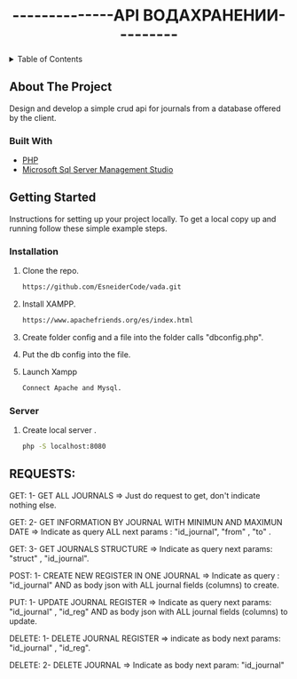 # <center>--------------API ВОДАХРАНЕНИИ---------</center>

<!-- TABLE OF CONTENTS -->
<details>
  <summary>Table of Contents</summary>
  <ol>
    <li>
      <a href="#about-the-project">About The Api</a>
      <ul>
        <li><a href="#built-with">Built With</a></li>
      </ul>
    </li>
    <li>
      <a href="#getting-started">Getting Started</a>
      <ul>
        <li><a href="#installation">Installation</a></li>
      </ul>
    </li>
  </ol>
</details>

<!-- ABOUT THE PROJECT -->
## About The Project

Design and develop a simple crud api for journals from a database offered by the client.

### Built With

* [PHP](https://www.php.net/)
* [Microsoft Sql Server Management Studio](https://www.microsoft.com/ru-ru/sql-server/sql-server-2019)

<!-- GETTING STARTED -->
## Getting Started

Instructions for setting up your project locally.
To get a local copy up and running follow these simple example steps.

### Installation

1. Clone the repo.
   ```bash
   https://github.com/EsneiderCode/vada.git
   ```
2. Install XAMPP.
   ```bash
   https://www.apachefriends.org/es/index.html 
   ```
3. Create folder config and a file into the folder calls "dbconfig.php".

4. Put the db config into the file.
   
5. Launch Xampp
   ```bash
   Connect Apache and Mysql.
   ```

### Server

1. Create local server .
   ```bash
   php -S localhost:8080
   ```

<!-- USAGE EXAMPLES -->
## REQUESTS: 

GET: 
 1- GET ALL JOURNALS => Just do request to get, don't indicate nothing else.

 GET: 
 2- GET INFORMATION BY JOURNAL WITH MINIMUN AND MAXIMUN DATE =>  Indicate as query ALL next params : "id_journal", "from" , "to" .

 GET:
 3- GET JOURNALS STRUCTURE => Indicate as query next params: "struct" , "id_journal".

 POST:
 1- CREATE NEW REGISTER IN ONE JOURNAL => Indicate as query : "id_journal" AND as body json with ALL journal fields (columns) to create.

 PUT:
 1- UPDATE JOURNAL REGISTER => Indicate as query next params: "id_journal" , "id_reg" AND as body json with ALL journal fields (columns) to update.
 
 DELETE: 
 1- DELETE JOURNAL REGISTER => indicate as body next params: "id_journal" , "id_reg".

 DELETE:
 2- DELETE JOURNAL => Indicate as body next param: "id_journal"
 
